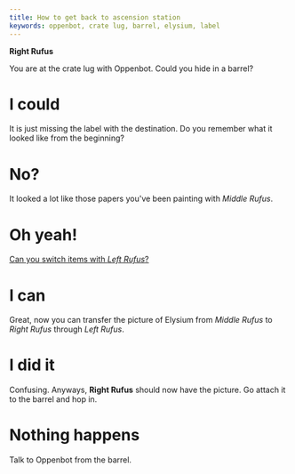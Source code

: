```yaml
---
title: How to get back to ascension station
keywords: oppenbot, crate lug, barrel, elysium, label
---
```


**Right Rufus**

You are at the crate lug with Oppenbot. Could you hide in a barrel?

# I could
It is just missing the label with the destination. Do you remember what it looked like from the beginning?

# No?
It looked a lot like those papers you've been painting with *Middle Rufus*.

# Oh yeah!
[Can you switch items with *Left Rufus*?](120-left-rufus.md)

# I can
Great, now you can transfer the picture of Elysium from *Middle Rufus* to *Right Rufus* through *Left Rufus*.

# I did it
Confusing. Anyways, **Right Rufus** should now have the picture. Go attach it to the barrel and hop in.

# Nothing happens
Talk to Oppenbot from the barrel.
